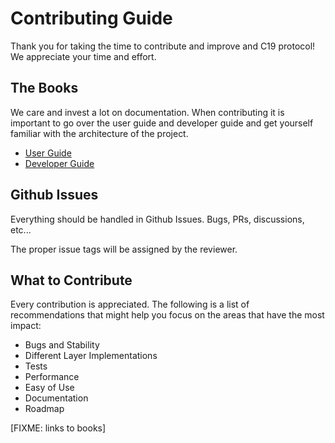 # Contributing Guide

Thank you for taking the time to contribute and improve and C19 protocol! We appreciate your time and effort.

## The Books
We care and invest a lot on documentation. When contributing it is important to go over the user guide and developer guide 
and get yourself familiar with the architecture of the project.

- [User Guide]
- [Developer Guide]

## Github Issues
Everything should be handled in Github Issues. Bugs, PRs, discussions, etc...

The proper issue tags will be assigned by the reviewer.

## What to Contribute
Every contribution is appreciated. The following is a list of recommendations that might help you focus on the areas that have the most impact:
- Bugs and Stability
- Different Layer Implementations
- Tests
- Performance
- Easy of Use
- Documentation
- Roadmap


[User Guide]: ()
[Developer Guide]: ()
[FIXME: links to books]
